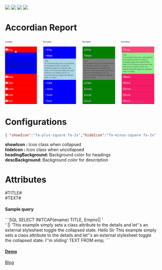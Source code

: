 ![](https://img.shields.io/badge/Plug--in_Type-Region-orange.svg) ![](https://img.shields.io/badge/APEX-19.2-success.svg) ![](https://img.shields.io/badge/APEX-20.1-success.svg) ![](https://img.shields.io/badge/APEX-20.2-success.svg)

# Accordian Report


<img src="https://raw.githubusercontent.com/ashishtheapexian/accordian/master/preview.gif">

# Configurations

```JSON
{ "showIcon":"fa-plus-square fa-2x","hideIcon":"fa-minus-square fa-2x","headingBackground":"red","descBackground":"blue"}
```

<b>showIcon :</b> Icon class when collapsed </br>
<b>hideIcon :</b> Icon class when uncollapsed</br>
<b>headingBackground:</b> Background color for headings</br>
<b>descBackground:</b> Background color for description </br>

# Attributes
#TITLE# <br>
#TEXT#

<h4>Sample query</h4>
```SQL
SELECT INITCAP(ename) TITLE, Empno|| '<br>' || 
'This example simply sets a class attribute to the details and let''s an external stylesheet toggle the collapsed state.
Hello Sir
This example simply sets a class attribute to the details and let''s an external stylesheet toggle the collapsed state.
I''m sliding' TEXT 
FROM emp;
```

<a href ="https://apex.oracle.com/pls/apex/f?p=93690:5:710168450726746:::::" target="_blank"> <h4>Demo</h4></a>
<a href ="https://blogs.ontoorsolutions.com/post/accordian-report-plugin/">Blog</a>

